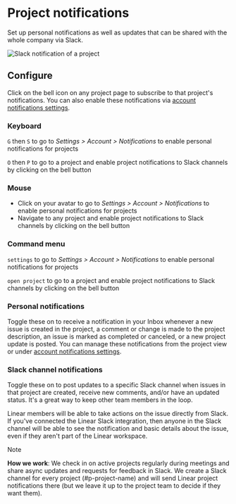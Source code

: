 # Project notifications

Set up personal notifications as well as updates that can be shared with the whole company via Slack.

![Slack notification of a project](https://webassets.linear.app/images/ornj730p/production/0d195a2304c35addf105c6165a38b25f6c5fa4f0-2160x1327.png?q=95&auto=format&dpr=2)

## Configure

Click on the bell icon on any project page to subscribe to that project's notifications. You can also enable these notifications via  [account notifications settings](https://linear.app/settings/account/notifications).

### Keyboard

`G` then `S` to go to _Settings > Account > Notifications_ to enable personal notifications for projects

`O` then `P` to go to a project and enable project notifications to Slack channels by clicking on the bell button

### Mouse

* Click on your avatar to go to _Settings > Account > Notifications_ to enable personal notifications for projects
* Navigate to any project and enable project notifications to Slack channels by clicking on the bell button

### Command menu

`settings` to go to _Settings > Account > Notifications_ to enable personal notifications for projects

`open project` to go to a project and enable project notifications to Slack channels by clicking on the bell button

### Personal notifications

Toggle these on to receive a notification in your Inbox whenever a new issue is created in the project, a comment or change is made to the project description, an issue is marked as completed or canceled, or a new project update is posted. You can manage these notifications from the project view or under [account notifications settings](https://linear.app/settings/account/notifications).

### Slack channel notifications 

Toggle these on to post updates to a specific Slack channel when issues in that project are created, receive new comments, and/or have an updated status. It's a great way to keep other team members in the loop. 

Linear members will be able to take actions on the issue directly from Slack. If you've connected the Linear Slack integration, then anyone in the Slack channel will be able to see the notification and basic details about the issue, even if they aren't part of the Linear workspace. 

> [!NOTE]
> **How we work**: We check in on active projects regularly during meetings and share async updates and requests for feedback in Slack. We create a Slack channel for every project (#p-project-name) and will send Linear project notifications there (but we leave it up to the project team to decide if they want them).